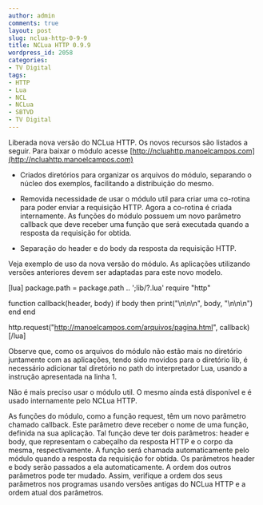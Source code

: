 ```yaml
---
author: admin
comments: true
layout: post
slug: nclua-http-0-9-9
title: NCLua HTTP 0.9.9
wordpress_id: 2058
categories:
- TV Digital
tags:
- HTTP
- Lua
- NCL
- NCLua
- SBTVD
- TV Digital
---
```


Liberada nova versão do NCLua HTTP. Os novos recursos são listados a seguir. Para baixar o módulo acesse [http://ncluahttp.manoelcampos.com](http://ncluahttp.manoelcampos.com)



	
  * Criados diretórios para organizar os arquivos do módulo, separando o núcleo dos exemplos, facilitando a distribuição do mesmo.

	
  * Removida necessidade de usar o módulo util para criar uma co-rotina para poder enviar a requisição HTTP. Agora a co-rotina é criada internamente. As funções do módulo possuem um novo parâmetro callback que deve receber uma função que será executada quando a resposta da requisição for obtida.

	
  * Separação do header e do body da resposta da requisição HTTP.


Veja exemplo de uso da nova versão do módulo. As aplicações utilizando versões anteriores devem ser adaptadas para este novo modelo.

[lua]
package.path = package.path .. ';lib/?.lua'
require "http"

function callback(header, body)
  if body then
     print("\n\n\n", body, "\n\n\n")
  end
end

http.request("http://manoelcampos.com/arquivos/pagina.html", callback)
[/lua]


Observe que, como os arquivos do módulo não estão mais no diretório juntamente com as aplicações, tendo sido movidos para o diretório lib, é necessário adicionar tal diretório no path do interpretador Lua, usando a instrução apresentada na linha 1.

Não é mais preciso usar o módulo util. O mesmo ainda está disponível e é usado internamente pelo NCLua HTTP.

As funções do módulo, como a função request, têm um novo parâmetro chamado callback. Este parâmetro deve receber o nome de uma função, definida na sua aplicação. Tal função deve ter dois parâmetros: header e body, que representam o cabeçalho da resposta HTTP e o corpo da mesma, respectivamente. A função será chamada automaticamente pelo módulo quando a resposta da requisição for obtida. Os parâmetros header e body serão passados a ela automaticamente. A ordem dos outros parâmetros pode ter mudado. Assim, verifique a ordem dos seus parâmetros nos programas usando versões antigas do NCLua HTTP e a ordem atual dos parâmetros.
